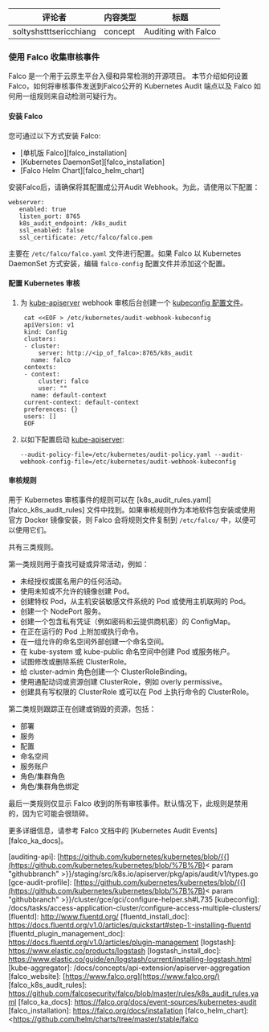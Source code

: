 <!--
| reviewers              | content_type | title               |
| ---------------------- | ------------ | ------------------- |
| soltyshstttsericchiang | concept      | Auditing with Falco |
-->

| 评论者                 | 内容类型 | 标题                |
| ---------------------- | -------- | ------------------- |
| soltyshstttsericchiang | concept  | Auditing with Falco |

<!--

### Use Falco to collect audit events

[Falco](https://falco.org/) is an open source project for intrusion and abnormality detection for Cloud Native platforms. This section describes how to set up Falco, how to send audit events to the Kubernetes Audit endpoint exposed by Falco, and how Falco applies a set of rules to automatically detect suspicious behavior.

-->

### 使用 Falco 收集审核事件

Falco 是一个用于云原生平台入侵和异常检测的开源项目。 本节介绍如何设置 Falco，如何将审核事件发送到Falco公开的 Kubernetes Audit 端点以及 Falco 如何用一组规则来自动检测可疑行为。

<!--

#### Install Falco

Install Falco by using one of the following methods:

- [Standalone Falco][falco_installation]
- [Kubernetes DaemonSet][falco_installation]
- [Falco Helm Chart][falco_helm_chart]

Once Falco is installed make sure it is configured to expose the Audit webhook. To do so, use the following configuration:

```
webserver:
   enabled: true
   listen_port: 8765
   k8s_audit_endpoint: /k8s_audit
   ssl_enabled: false
   ssl_certificate: /etc/falco/falco.pem
```

This configuration is typically found in the `/etc/falco/falco.yaml` file. If Falco is installed as a Kubernetes DaemonSet, edit the `falco-config` ConfigMap and add this configuration.

-->

#### 安装 Falco

您可通过以下方式安装 Falco:

- [单机版 Falco][falco_installation]
- [Kubernetes DaemonSet][falco_installation]
- [Falco Helm Chart][falco_helm_chart]

安装Falco后，请确保将其配置成公开Audit Webhook。为此，请使用以下配置：

```
webserver:
   enabled: true
   listen_port: 8765
   k8s_audit_endpoint: /k8s_audit
   ssl_enabled: false
   ssl_certificate: /etc/falco/falco.pem
```

主要在 `/etc/falco/falco.yaml` 文件进行配置。如果 Falco 以 Kubernetes DaemonSet 方式安装，编辑 `falco-config` 配置文件并添加这个配置。

<!--

#### Configure Kubernetes Audit

1. Create a [kubeconfig file](https://github.com/kubernetes/website/blob/release-1.16/docs/concepts/configuration/organize-cluster-access-kubeconfig) for the [kube-apiserver](https://github.com/kubernetes/website/blob/release-1.16/docs/admin/kube-apiserver) webhook audit backend.

   ```
    cat <<EOF > /etc/kubernetes/audit-webhook-kubeconfig
    apiVersion: v1
    kind: Config
    clusters:
    - cluster:
        server: http://<ip_of_falco>:8765/k8s_audit
      name: falco
    contexts:
    - context:
        cluster: falco
        user: ""
      name: default-context
    current-context: default-context
    preferences: {}
    users: []
    EOF
   ```

2. Start [kube-apiserver](https://github.com/kubernetes/website/blob/release-1.16/docs/admin/kube-apiserver) with the following options:

   ```
   --audit-policy-file=/etc/kubernetes/audit-policy.yaml --audit-webhook-config-file=/etc/kubernetes/audit-webhook-kubeconfig
   ```

-->

#### 配置 Kubernetes 审核

1. 为 [kube-apiserver](https://github.com/kubernetes/website/blob/release-1.16/docs/admin/kube-apiserver) webhook 审核后台创建一个  [kubeconfig 配置文件](https://github.com/kubernetes/website/blob/release-1.16/docs/concepts/configuration/organize-cluster-access-kubeconfig)。

   ```
    cat <<EOF > /etc/kubernetes/audit-webhook-kubeconfig
    apiVersion: v1
    kind: Config
    clusters:
    - cluster:
        server: http://<ip_of_falco>:8765/k8s_audit
      name: falco
    contexts:
    - context:
        cluster: falco
        user: ""
      name: default-context
    current-context: default-context
    preferences: {}
    users: []
    EOF
   ```

2. 以如下配置启动 [kube-apiserver](https://github.com/kubernetes/website/blob/release-1.16/docs/admin/kube-apiserver):

   ```
   --audit-policy-file=/etc/kubernetes/audit-policy.yaml --audit-webhook-config-file=/etc/kubernetes/audit-webhook-kubeconfig
   ```

<!--

#### Audit Rules

Rules devoted to Kubernetes Audit Events can be found in [k8s_audit_rules.yaml][falco_k8s_audit_rules]. If Audit Rules is installed as a native package or using the official Docker images, Falco copies the rules file to `/etc/falco/`, so they are available for use.

There are three classes of rules.

The first class of rules looks for suspicious or exceptional activities, such as:

- Any activity by an unauthorized or anonymous user.
- Creating a pod with an unknown or disallowed image.
- Creating a privileged pod, a pod mounting a sensitive filesystem from the host, or a pod using host networking.
- Creating a NodePort service.
- Creating a ConfigMap containing private credentials, such as passwords and cloud provider secrets.
- Attaching to or executing a command on a running pod.
- Creating a namespace external to a set of allowed namespaces.
- Creating a pod or service account in the kube-system or kube-public namespaces.
- Trying to modify or delete a system ClusterRole.
- Creating a ClusterRoleBinding to the cluster-admin role.
- Creating a ClusterRole with wildcarded verbs or resources. For example, overly permissive.
- Creating a ClusterRole with write permissions or a ClusterRole that can execute commands on pods.

A second class of rules tracks resources being created or destroyed, including:

- Deployments
- Services
- ConfigMaps
- Namespaces
- Service accounts
- Role/ClusterRoles
- Role/ClusterRoleBindings

The final class of rules simply displays any Audit Event received by Falco. This rule is disabled by default, as it can be quite noisy.

For further details, see [Kubernetes Audit Events][falco_ka_docs] in the Falco documentation.

[auditing-api]: [https://github.com/kubernetes/kubernetes/blob/{{](https://github.com/kubernetes/kubernetes/blob/%7B%7B)< param "githubbranch" >}}/staging/src/k8s.io/apiserver/pkg/apis/audit/v1/types.go [gce-audit-profile]: [https://github.com/kubernetes/kubernetes/blob/{{](https://github.com/kubernetes/kubernetes/blob/%7B%7B)< param "githubbranch" >}}/cluster/gce/gci/configure-helper.sh#L735 [kubeconfig]: /docs/tasks/access-application-cluster/configure-access-multiple-clusters/ [fluentd]: <http://www.fluentd.org/> [fluentd_install_doc]: <https://docs.fluentd.org/v1.0/articles/quickstart#step-1:-installing-fluentd> [fluentd_plugin_management_doc]: <https://docs.fluentd.org/v1.0/articles/plugin-management> [logstash]: <https://www.elastic.co/products/logstash> [logstash_install_doc]: <https://www.elastic.co/guide/en/logstash/current/installing-logstash.html> [kube-aggregator]: /docs/concepts/api-extension/apiserver-aggregation [falco_website]: [https://www.falco.org](https://www.falco.org/) [falco_k8s_audit_rules]: <https://github.com/falcosecurity/falco/blob/master/rules/k8s_audit_rules.yaml> [falco_ka_docs]: <https://falco.org/docs/event-sources/kubernetes-audit> [falco_installation]: <https://falco.org/docs/installation> [falco_helm_chart]: <https://github.com/helm/charts/tree/master/stable/falco>

-->

#### 审核规则

用于 Kubernetes 审核事件的规则可以在 [k8s_audit_rules.yaml][falco_k8s_audit_rules] 文件中找到。如果审核规则作为本地软件包安装或使用官方 Docker 镜像安装，则 Falco 会将规则文件复制到 `/etc/falco/` 中，以便可以使用它们。

共有三类规则。

第一类规则用于查找可疑或异常活动，例如：

- 未经授权或匿名用户的任何活动。
- 使用未知或不允许的镜像创建 Pod。
- 创建特权 Pod，从主机安装敏感文件系统的 Pod 或使用主机联网的 Pod。
- 创建一个 NodePort 服务。
- 创建一个包含私有凭证（例如密码和云提供商机密）的 ConfigMap。
- 在正在运行的 Pod 上附加或执行命令。
- 在一组允许的命名空间外部创建一个命名空间。
- 在 kube-system 或 kube-public 命名空间中创建 Pod 或服务帐户。
- 试图修改或删除系统 ClusterRole。
- 给 cluster-admin 角色创建一个 ClusterRoleBinding。
- 使用通配动词或资源创建 ClusterRole，例如 overly permissive。
- 创建具有写权限的 ClusterRole 或可以在 Pod 上执行命令的 ClusterRole。

第二类规则跟踪正在创建或销毁的资源，包括：

- 部署
- 服务
- 配置
- 命名空间
- 服务账户
- 角色/集群角色
- 角色/集群角色绑定

最后一类规则仅显示 Falco 收到的所有审核事件。默认情况下，此规则是禁用的，因为它可能会很琐碎。

更多详细信息，请参考 Falco 文档中的 [Kubernetes Audit Events][falco_ka_docs]。

[auditing-api]: [https://github.com/kubernetes/kubernetes/blob/{{](https://github.com/kubernetes/kubernetes/blob/%7B%7B)< param "githubbranch" >}}/staging/src/k8s.io/apiserver/pkg/apis/audit/v1/types.go [gce-audit-profile]: [https://github.com/kubernetes/kubernetes/blob/{{](https://github.com/kubernetes/kubernetes/blob/%7B%7B)< param "githubbranch" >}}/cluster/gce/gci/configure-helper.sh#L735 [kubeconfig]: /docs/tasks/access-application-cluster/configure-access-multiple-clusters/ [fluentd]: <http://www.fluentd.org/> [fluentd_install_doc]: <https://docs.fluentd.org/v1.0/articles/quickstart#step-1:-installing-fluentd> [fluentd_plugin_management_doc]: <https://docs.fluentd.org/v1.0/articles/plugin-management> [logstash]: <https://www.elastic.co/products/logstash> [logstash_install_doc]: <https://www.elastic.co/guide/en/logstash/current/installing-logstash.html> [kube-aggregator]: /docs/concepts/api-extension/apiserver-aggregation [falco_website]: [https://www.falco.org](https://www.falco.org/) [falco_k8s_audit_rules]: <https://github.com/falcosecurity/falco/blob/master/rules/k8s_audit_rules.yaml> [falco_ka_docs]: <https://falco.org/docs/event-sources/kubernetes-audit> [falco_installation]: <https://falco.org/docs/installation> [falco_helm_chart]: <https://github.com/helm/charts/tree/master/stable/falco
